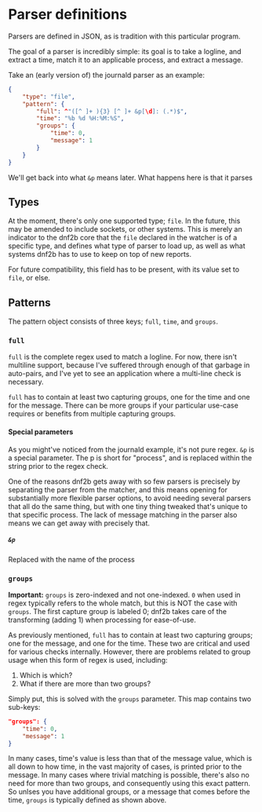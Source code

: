 # Parser definitions

Parsers are defined in JSON, as is tradition with this particular program.

The goal of a parser is incredibly simple: its goal is to take a logline, and extract a time, match it to an applicable process, and extract a message.

Take an (early version of) the journald parser as an example:
```json
{
    "type": "file",
    "pattern": {
        "full": ^"([^ ]+ ){3} [^ ]+ &p[\d]: (.*)$",
        "time": "%b %d %H:%M:%S",
        "groups": {
            "time": 0,
            "message": 1
        }
    }
}
```

We'll get back into what `&p` means later. What happens here is that it parses

## Types

At the moment, there's only one supported type; `file`. In the future, this may be amended to include sockets, or other systems. This is merely an indicator to the dnf2b core that the `file` declared in the watcher is of a specific type, and defines what type of parser to load up, as well as what systems dnf2b has to use to keep on top of new reports.

For future compatibility, this field has to be present, with its value set to `file`, or else.

## Patterns

The pattern object consists of three keys; `full`, `time`, and `groups`.

### `full`

`full` is the complete regex used to match a logline. For now, there isn't multiline support, because I've suffered through enough of that garbage in auto-pairs, and I've yet to see an application where a multi-line check is necessary.

`full` has to contain at least two capturing groups, one for the time and one for the message. There can be more groups if your particular use-case requires or benefits from multiple capturing groups.

#### Special parameters

As you might've noticed from the journald example, it's not pure regex. `&p` is a special parameter. The p is short for "process", and is replaced within the string prior to the regex check.

One of the reasons dnf2b gets away with so few parsers is precisely by separating the parser from the matcher, and this means opening for substantially more flexible parser options, to avoid needing several parsers that all do the same thing, but with one tiny thing tweaked that's unique to that specific process. The lack of message matching in the parser also means we can get away with precisely that.

##### `&p`

Replaced with the name of the process

### `groups`

**Important:** `groups` is zero-indexed and not one-indexed. `0` when used in regex typically refers to the whole match, but this is NOT the case with `groups`. The first capture group is labeled 0; dnf2b takes care of the transforming (adding 1) when processing for ease-of-use.

As previously mentioned, `full` has to contain at least two capturing groups; one for the message, and one for the time. These two are critical and used for various checks internally. However, there are problems related to group usage when this form of regex is used, including:

1. Which is which?
2. What if there are more than two groups?

Simply put, this is solved with the `groups` parameter. This map contains two sub-keys:
```json
"groups": {
    "time": 0,
    "message": 1
}
```

In many cases, time's value is less than that of the message value, which is all down to how time, in the vast majority of cases, is printed prior to the message. In many cases where trivial matching is possible, there's also no need for more than two groups, and consequently using this exact pattern. So unlses you have additional groups, or a message that comes before the time, `groups` is typically defined as shown above.


